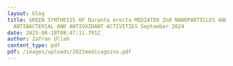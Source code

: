 ```yaml
---
layout: blog
title: GREEN SYNTHESIS OF Duranta erecta MEDIATED ZnO NANOPARTICLES AND THEIR
  ANTIBACTERIAL AND ANTIOXIDANT ACTIVITIES September 2024
date: 2025-06-10T08:47:11.791Z
author: Zafran Ullah
content_type: pdf
pdf: /images/uploads/2021medicagozno.pdf
---
```


